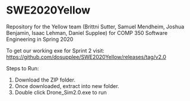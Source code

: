 # SWE2020Yellow
Repository for the Yellow team (Brittni Sutter, Samuel Mendheim, Joshua Benjamin, Isaac Lehman, Daniel Supplee) for COMP 350 Software Engineering in Spring 2020

To get our working exe for Sprint 2 visit: 
https://github.com/dosupplee/SWE2020Yellow/releases/tag/v2.0

Steps to Run:
1) Download the ZIP folder.
2) Once downloaded, extract into new folder.
3) Double click Drone_Sim2.0.exe to run
